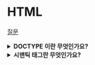 

# HTML

[질문](https://velog.io/@ansrjsdn/%ED%94%84%EB%A1%A0%ED%8A%B8%EC%97%94%EB%93%9C-%EB%A9%B4%EC%A0%91-%EC%A7%88%EB%AC%B8-%EC%A0%95%EB%A6%AC#js-%EA%B4%80%EB%A0%A8)


<details>
<summary><strong>DOCTYPE 이란 무엇인가요?</strong></summary>
  <hr>
  
  DOCTYPE은 웹 브라우저에서 처리할 문서가 HTML이며 어떠한 버전으로 사용하였으니 해당 방식대로 해석하라는 의미를 갖는다

  <hr>
</details>

<details>
<summary><strong>시맨틱 태그란 무엇인가요?</strong></summary>
  <hr>
  
    의미론적인 태그이다. 예를들면 b태그보다는 strong태그로 중요하다는 의미를 강조한다.
  
  <hr>
</details>




